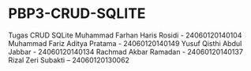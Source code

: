 # PBP3-CRUD-SQLITE
Tugas CRUD SQLite
Muhammad Farhan Haris Rosidi - 24060120140104 
Muhammad Fariz Aditya Pratama - 24060120140149 
Yusuf Qisthi Abdul Jabbar - 24060120140134 
Rachmad Akbar Ramadan - 24060120140137 
Rizal Zeri Subakti – 24060120130062
